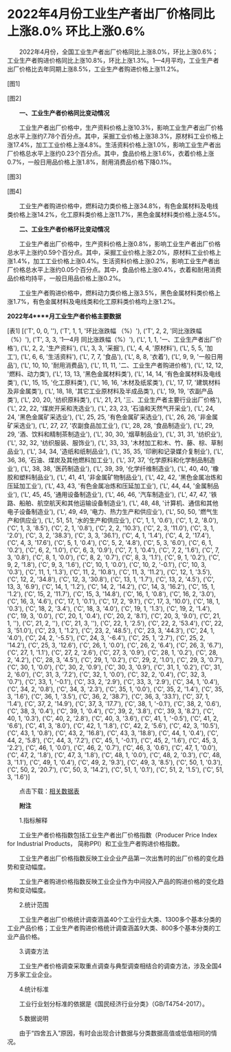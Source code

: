 # 2022年4月份工业生产者出厂价格同比上涨8.0% 环比上涨0.6%

　　2022年4月份，全国工业生产者出厂价格同比上涨8.0%，环比上涨0.6%；工业生产者购进价格同比上涨10.8%，环比上涨1.3%。1—4月平均，工业生产者出厂价格比去年同期上涨8.5%，工业生产者购进价格上涨11.2%。

[图1]

[图2]

　　**一、工业生产者价格同比变动情况**

　　工业生产者出厂价格中，生产资料价格上涨10.3%，影响工业生产者出厂价格总水平上涨约7.78个百分点。其中，采掘工业价格上涨38.3%，原材料工业价格上涨17.4%，加工工业价格上涨4.8%。生活资料价格上涨1.0%，影响工业生产者出厂价格总水平上涨约0.23个百分点。其中，食品价格上涨1.6%，衣着价格上涨0.7%，一般日用品价格上涨1.8%，耐用消费品价格下降0.1%。

[图3]

[图4]

　　工业生产者购进价格中，燃料动力类价格上涨34.8%，有色金属材料及电线类价格上涨14.2%，化工原料类价格上涨11.7%，黑色金属材料类价格上涨4.5%。

　　**二、工业生产者价格环比变动情况**

　　工业生产者出厂价格中，生产资料价格上涨0.8%，影响工业生产者出厂价格总水平上涨约0.59个百分点。其中，采掘工业价格上涨2.0%，原材料工业价格上涨1.4%，加工工业价格上涨0.4%。生活资料价格上涨0.2%，影响工业生产者出厂价格总水平上涨约0.05个百分点。其中，食品价格上涨0.4%，衣着和耐用消费品价格均持平，一般日用品价格上涨0.2%。

　　工业生产者购进价格中，燃料动力类价格上涨3.5%，黑色金属材料类价格上涨1.7%，有色金属材料及电线类和化工原料类价格均上涨1.2%。

**2022****年****4****月工业生产者价格主要数据**

[表1]
[('T', 0, 0, ''), ('T', 1, 1, '环比涨跌幅 （%）'), ('T', 2, 2, '同比涨跌幅 （%）'), ('T', 3, 3, '1—4月 同比涨跌幅（%）'), ('L', 1, 1, '一、工业生产者出厂价格'), ('L', 2, 2, '生产资料'), ('L', 3, 3, '采掘'), ('L', 4, 4, '原材料'), ('L', 5, 5, '加工'), ('L', 6, 6, '生活资料'), ('L', 7, 7, '食品'), ('L', 8, 8, '衣着'), ('L', 9, 9, '一般日用品'), ('L', 10, 10, '耐用消费品'), ('L', 11, 11, '二、工业生产者购进价格'), ('L', 12, 12, '燃料、动力类'), ('L', 13, 13, '黑色金属材料类'), ('L', 14, 14, '有色金属材料及电线类'), ('L', 15, 15, '化工原料类'), ('L', 16, 16, '木材及纸浆类'), ('L', 17, 17, '建筑材料及非金属类'), ('L', 18, 18, '其它工业原材料及半成品类'), ('L', 19, 19, '农副产品类'), ('L', 20, 20, '纺织原料类'), ('L', 21, 21, '三、工业生产者主要行业出厂价格'), ('L', 22, 22, '煤炭开采和洗选业'), ('L', 23, 23, '石油和天然气开采业'), ('L', 24, 24, '黑色金属矿采选业'), ('L', 25, 25, '有色金属矿采选业'), ('L', 26, 26, '非金属矿采选业'), ('L', 27, 27, '农副食品加工业'), ('L', 28, 28, '食品制造业'), ('L', 29, 29, '酒、饮料和精制茶制造业'), ('L', 30, 30, '烟草制品业'), ('L', 31, 31, '纺织业'), ('L', 32, 32, '纺织服装、服饰业'), ('L', 33, 33, '木材加工和木、竹、藤、棕、草制品业'), ('L', 34, 34, '造纸和纸制品业'), ('L', 35, 35, '印刷和记录媒介复制业'), ('L', 36, 36, '石油、煤炭及其他燃料加工业'), ('L', 37, 37, '化学原料和化学制品制造业'), ('L', 38, 38, '医药制造业'), ('L', 39, 39, '化学纤维制造业'), ('L', 40, 40, '橡胶和塑料制品业'), ('L', 41, 41, '非金属矿物制品业'), ('L', 42, 42, '黑色金属冶炼和压延加工业'), ('L', 43, 43, '有色金属冶炼和压延加工业'), ('L', 44, 44, '金属制品业'), ('L', 45, 45, '通用设备制造业'), ('L', 46, 46, '汽车制造业'), ('L', 47, 47, '铁路、船舶、航空航天和其他运输设备制造业'), ('L', 48, 48, '计算机、通信和其他电子设备制造业'), ('L', 49, 49, '电力、热力生产和供应业'), ('L', 50, 50, '燃气生产和供应业'), ('L', 51, 51, '水的生产和供应业'), ('C', 1, 1, '0.6'), ('C', 1, 2, '8.0'), ('C', 1, 3, '8.5'), ('C', 2, 1, '0.8'), ('C', 2, 2, '10.3'), ('C', 2, 3, '11.0'), ('C', 3, 1, '2.0'), ('C', 3, 2, '38.3'), ('C', 3, 3, '36.1'), ('C', 4, 1, '1.4'), ('C', 4, 2, '17.4'), ('C', 4, 3, '17.6'), ('C', 5, 1, '0.4'), ('C', 5, 2, '4.8'), ('C', 5, 3, '6.0'), ('C', 6, 1, '0.2'), ('C', 6, 2, '1.0'), ('C', 6, 3, '0.9'), ('C', 7, 1, '0.4'), ('C', 7, 2, '1.6'), ('C', 7, 3, '0.8'), ('C', 8, 1, '0.0'), ('C', 8, 2, '0.7'), ('C', 8, 3, '1.1'), ('C', 9, 1, '0.2'), ('C', 9, 2, '1.8'), ('C', 9, 3, '1.6'), ('C', 10, 1, '0.0'), ('C', 10, 2, '-0.1'), ('C', 10, 3, '0.3'), ('C', 11, 1, '1.3'), ('C', 11, 2, '10.8'), ('C', 11, 3, '11.2'), ('C', 12, 1, '3.5'), ('C', 12, 2, '34.8'), ('C', 12, 3, '30.8'), ('C', 13, 1, '1.7'), ('C', 13, 2, '4.5'), ('C', 13, 3, '6.9'), ('C', 14, 1, '1.2'), ('C', 14, 2, '14.2'), ('C', 14, 3, '16.2'), ('C', 15, 1, '1.2'), ('C', 15, 2, '11.7'), ('C', 15, 3, '14.8'), ('C', 16, 1, '0.8'), ('C', 16, 2, '3.0'), ('C', 16, 3, '4.6'), ('C', 17, 1, '0.1'), ('C', 17, 2, '9.1'), ('C', 17, 3, '10.0'), ('C', 18, 1, '0.3'), ('C', 18, 2, '3.4'), ('C', 18, 3, '4.0'), ('C', 19, 1, '1.3'), ('C', 19, 2, '1.4'), ('C', 19, 3, '0.0'), ('C', 20, 1, '0.4'), ('C', 20, 2, '8.1'), ('C', 20, 3, '9.0'), ('C', 21, 1, ''), ('C', 21, 2, ''), ('C', 21, 3, ''), ('C', 22, 1, '2.5'), ('C', 22, 2, '53.4'), ('C', 22, 3, '51.0'), ('C', 23, 1, '1.2'), ('C', 23, 2, '48.5'), ('C', 23, 3, '44.3'), ('C', 24, 1, '4.0'), ('C', 24, 2, '-5.5'), ('C', 24, 3, '-6.4'), ('C', 25, 1, '2.7'), ('C', 25, 2, '14.2'), ('C', 25, 3, '12.6'), ('C', 26, 1, '0.0'), ('C', 26, 2, '6.4'), ('C', 26, 3, '6.7'), ('C', 27, 1, '1.1'), ('C', 27, 2, '2.6'), ('C', 27, 3, '0.9'), ('C', 28, 1, '0.2'), ('C', 28, 2, '4.2'), ('C', 28, 3, '4.5'), ('C', 29, 1, '0.2'), ('C', 29, 2, '1.0'), ('C', 29, 3, '0.7'), ('C', 30, 1, '0.0'), ('C', 30, 2, '0.9'), ('C', 30, 3, '0.9'), ('C', 31, 1, '0.2'), ('C', 31, 2, '6.0'), ('C', 31, 3, '7.2'), ('C', 32, 1, '0.0'), ('C', 32, 2, '0.4'), ('C', 32, 3, '0.7'), ('C', 33, 1, '-0.1'), ('C', 33, 2, '2.9'), ('C', 33, 3, '2.9'), ('C', 34, 1, '0.4'), ('C', 34, 2, '0.8'), ('C', 34, 3, '2.3'), ('C', 35, 1, '0.0'), ('C', 35, 2, '1.4'), ('C', 35, 3, '1.6'), ('C', 36, 1, '3.5'), ('C', 36, 2, '38.7'), ('C', 36, 3, '33.1'), ('C', 37, 1, '1.4'), ('C', 37, 2, '14.9'), ('C', 37, 3, '17.7'), ('C', 38, 1, '-0.1'), ('C', 38, 2, '0.6'), ('C', 38, 3, '0.4'), ('C', 39, 1, '0.4'), ('C', 39, 2, '3.8'), ('C', 39, 3, '8.2'), ('C', 40, 1, '0.3'), ('C', 40, 2, '2.8'), ('C', 40, 3, '3.6'), ('C', 41, 1, '-0.5'), ('C', 41, 2, '6.6'), ('C', 41, 3, '8.0'), ('C', 42, 1, '1.8'), ('C', 42, 2, '5.6'), ('C', 42, 3, '10.5'), ('C', 43, 1, '0.8'), ('C', 43, 2, '16.8'), ('C', 43, 3, '18.8'), ('C', 44, 1, '0.4'), ('C', 44, 2, '5.8'), ('C', 44, 3, '7.2'), ('C', 45, 1, '-0.1'), ('C', 45, 2, '1.6'), ('C', 45, 3, '2.2'), ('C', 46, 1, '0.0'), ('C', 46, 2, '0.7'), ('C', 46, 3, '0.6'), ('C', 47, 1, '0.0'), ('C', 47, 2, '1.8'), ('C', 47, 3, '1.8'), ('C', 48, 1, '0.0'), ('C', 48, 2, '0.3'), ('C', 48, 3, '1.1'), ('C', 49, 1, '0.4'), ('C', 49, 2, '9.3'), ('C', 49, 3, '8.5'), ('C', 50, 1, '0.3'), ('C', 50, 2, '20.7'), ('C', 50, 3, '14.2'), ('C', 51, 1, '0.1'), ('C', 51, 2, '1.5'), ('C', 51, 3, '1.6')]

　　点击下载：[相关数据表](http://www.stats.gov.cn/sj/zxfb/202302/W020230203608456078314.xlsx)

　　**附注**

　　1.指标解释

　　工业生产者价格指数包括工业生产者出厂价格指数（Producer Price Index for Industrial Products， 简称PPI）和工业生产者购进价格指数。

　　工业生产者出厂价格指数反映工业企业产品第一次出售时的出厂价格的变化趋势和变动幅度。

　　工业生产者购进价格指数反映工业企业作为中间投入产品的购进价格的变化趋势和变动幅度。

　　2.统计范围

　　工业生产者出厂价格统计调查涵盖40个工业行业大类、1300多个基本分类的工业产品价格；工业生产者购进价格统计调查涵盖9大类、800多个基本分类的工业产品价格。

　　3.调查方法

　　工业生产者价格调查采取重点调查与典型调查相结合的调查方法，涉及全国4万多家工业企业。

　　4.统计标准

　　工业行业划分标准的依据是《国民经济行业分类》（GB/T4754-2017）。

　　5.数据说明

　　由于“四舍五入”原因，有时会出现合计数据与分类数据高值或低值相同的情况。